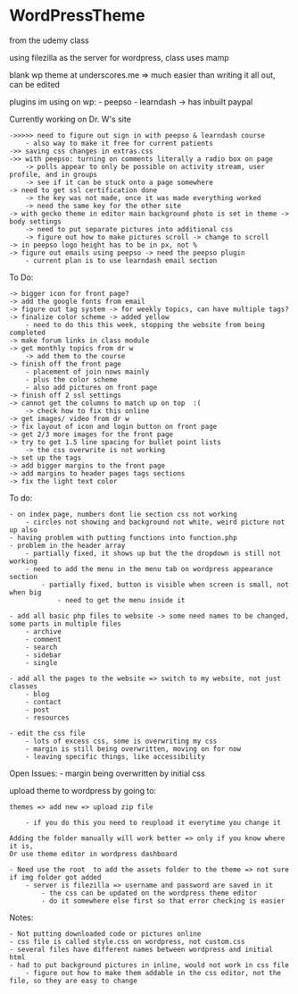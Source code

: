 # WordPressTheme

from the udemy class

using filezilla as the server for wordpress, class uses mamp

blank wp theme at underscores.me
	 => much easier than writing it all out, can be edited 

plugins im using on wp:
	- peepso
	- learndash -> has inbuilt paypal


Currently working on Dr. W's site 

	->>>>> need to figure out sign in with peepso & learndash course
		- also way to make it free for current patients
	->> saving css changes in extras.css
	->> with peepso: turning on comments literally a radio box on page
		-> polls appear to only be possible on activity stream, user profile, and in groups
		-> see if it can be stuck onto a page somewhere
	-> need to get ssl certification done 
		-> the key was not made, once it was made everything worked
		-> need the same key for the other site
	-> with gecko theme in editor main background photo is set in theme -> body settings
		-> need to put separate pictures into additional css
		-> figure out how to make pictures scroll -> change to scroll
	-> in peepso logo height has to be in px, not %
	-> figure out emails using peepso -> need the peepso plugin
		- current plan is to use learndash email section
	
		
		
To Do:


	-> bigger icon for front page?
	-> add the google fonts from email
	-> figure out tag system -> for weekly topics, can have multiple tags?
	-> finalize color scheme -> added yellow
		- need to do this this week, stopping the website from being completed
	-> make forum links in class module
	-> get monthly topics from dr w
		-> add them to the course
	-> finish off the front page 
		- placement of join nows mainly
		- plus the color scheme
		- also add pictures on front page
	-> finish off 2 ssl settings
	-> cannot get the columns to match up on top  :(
		-> check how to fix this online
	-> get images/ video from dr w 
	-> fix layout of icon and login button on front page
	-> get 2/3 more images for the front page
	-> try to get 1.5 line spacing for bullet point lists 
		-> the css overwrite is not working
	-> set up the tags
	-> add bigger margins to the front page
	-> add margins to header pages tags sections
	-> fix the light text color
	

To do: 

	- on index page, numbers dont lie section css not working
		- circles not showing and background not white, weird picture not up also
	- having problem with putting functions into function.php
	- problem in the header array 
		- partially fixed, it shows up but the the dropdown is still not working
		- need to add the menu in the menu tab on wordpress appearance section
			- partially fixed, button is visible when screen is small, not when big
				- need to get the menu inside it

	- add all basic php files to website -> some need names to be changed, some parts in multiple files
		- archive
		- comment
		- search
		- sidebar
		- single
	
	- add all the pages to the website => switch to my website, not just classes
		- blog
		- contact
		- post
		- resources	
	
	- edit the css file
		- lots of excess css, some is overwriting my css
		- margin is still being overwritten, moving on for now
		- leaving specific things, like accessibility
		
		
Open Issues:
	- margin being overwritten by initial css
		

upload theme to wordpress by going to:

	themes => add new => upload zip file
	
		- if you do this you need to reupload it everytime you change it
		
	Adding the folder manually will work better => only if you know where it is, 
	Or use theme editor in wordpress dashboard
	
	- Need use the root  to add the assets folder to the theme => not sure if img folder got added
		- server is filezilla => username and password are saved in it
			- the css can be updated on the wordpress theme editor
			- do it somewhere else first so that error checking is easier

Notes:

	- Not putting downloaded code or pictures online
	- css file is called style.css on wordpress, not custom.css
	- several files have different names between wordpress and initial html
	- had to put background pictures in inline, would not work in css file
		- figure out how to make them addable in the css editor, not the file, so they are easy to change
